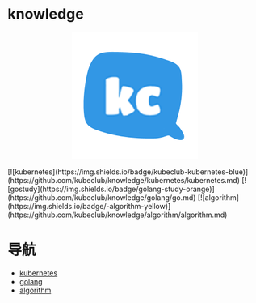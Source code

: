# knowledge
<p align="center">
<a href="https://github.com/kubeclub/knowledge" target="_blank">
	<img src="./assert/kubeclub.png" width="250" height="250" board="0"/>
</a>
</p>
[![kubernetes](https://img.shields.io/badge/kubeclub-kubernetes-blue)](https://github.com/kubeclub/knowledge/kubernetes/kubernetes.md)
[![gostudy](https://img.shields.io/badge/golang-study-orange)](https://github.com/kubeclub/knowledge/golang/go.md)
[![algorithm](https://img.shields.io/badge/-algorithm-yellow)](https://github.com/kubeclub/knowledge/algorithm/algorithm.md)

# 导航
- [kubernetes](kubernetes/kubernetes.md)
- [golang](golang/go.md)
- [algorithm](algorithm/algorithm.md)